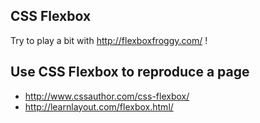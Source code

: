 ## CSS Flexbox

Try to play a bit with http://flexboxfroggy.com/ !

## Use CSS Flexbox to reproduce a page

* http://www.cssauthor.com/css-flexbox/
* http://learnlayout.com/flexbox.html/
